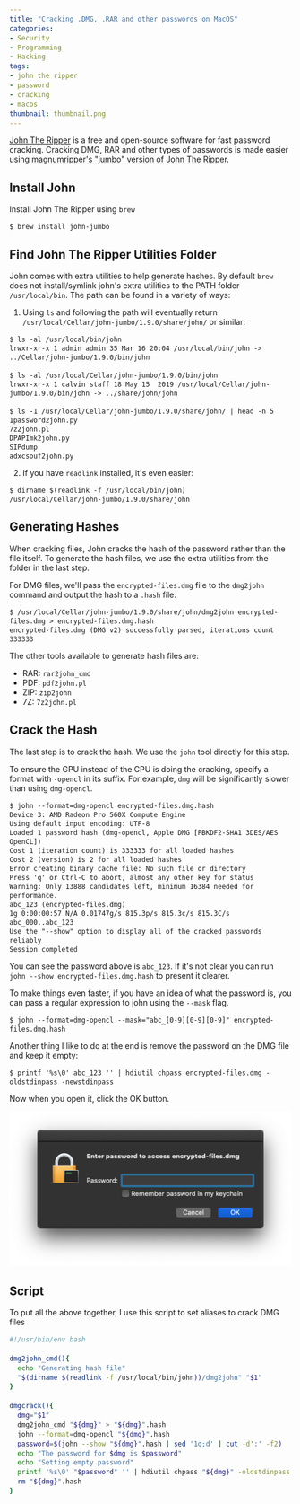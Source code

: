 ```yaml
---
title: "Cracking .DMG, .RAR and other passwords on MacOS"
categories:
- Security
- Programming
- Hacking
tags:
- john the ripper
- password
- cracking
- macos
thumbnail: thumbnail.png
---
```


[John The Ripper](https://www.openwall.com/john/) is a free and open-source software for fast password cracking. Cracking DMG, RAR and other types of passwords is made easier using [magnumripper's "jumbo" version of John The Ripper](https://github.com/magnumripper/JohnTheRipper).
<!-- more -->

## Install John

Install John The Ripper using `brew`

```shell-session
$ brew install john-jumbo
```

## Find John The Ripper Utilities Folder

John comes with extra utilities to help generate hashes. By default `brew` does not install/symlink john's extra utilities to the PATH folder `/usr/local/bin`. The path can be found in a variety of ways:

1. Using `ls` and following the path will eventually return `/usr/local/Cellar/john-jumbo/1.9.0/share/john/` or similar:

```shell-session
$ ls -al /usr/local/bin/john
lrwxr-xr-x 1 admin admin 35 Mar 16 20:04 /usr/local/bin/john -> ../Cellar/john-jumbo/1.9.0/bin/john

$ ls -al /usr/local/Cellar/john-jumbo/1.9.0/bin/john
lrwxr-xr-x 1 calvin staff 18 May 15  2019 /usr/local/Cellar/john-jumbo/1.9.0/bin/john -> ../share/john/john

$ ls -1 /usr/local/Cellar/john-jumbo/1.9.0/share/john/ | head -n 5
1password2john.py
7z2john.pl
DPAPImk2john.py
SIPdump
adxcsouf2john.py
```

2. If you have `readlink` installed, it's even easier:

```shell-session
$ dirname $(readlink -f /usr/local/bin/john)
/usr/local/Cellar/john-jumbo/1.9.0/share/john
```

## Generating Hashes

When cracking files, John cracks the hash of the password rather than the file itself. To generate the hash files, we use the extra utilities from the folder in the last step.

For DMG files, we'll pass the `encrypted-files.dmg` file to the `dmg2john` command and output the hash to a `.hash` file.

```shell-session
$ /usr/local/Cellar/john-jumbo/1.9.0/share/john/dmg2john encrypted-files.dmg > encrypted-files.dmg.hash
encrypted-files.dmg (DMG v2) successfully parsed, iterations count 333333
```
The other tools available to generate hash files are:

- RAR: `rar2john_cmd`
- PDF: `pdf2john.pl`
- ZIP: `zip2john`
- 7Z: `7z2john.pl`

## Crack the Hash

The last step is to crack the hash. We use the `john` tool directly for this step.

To ensure the GPU instead of the CPU is doing the cracking, specify a format with `-opencl` in its suffix. For example, `dmg` will be significantly slower than using `dmg-opencl`.

```shell-session
$ john --format=dmg-opencl encrypted-files.dmg.hash
Device 3: AMD Radeon Pro 560X Compute Engine
Using default input encoding: UTF-8
Loaded 1 password hash (dmg-opencl, Apple DMG [PBKDF2-SHA1 3DES/AES OpenCL])
Cost 1 (iteration count) is 333333 for all loaded hashes
Cost 2 (version) is 2 for all loaded hashes
Error creating binary cache file: No such file or directory
Press 'q' or Ctrl-C to abort, almost any other key for status
Warning: Only 13888 candidates left, minimum 16384 needed for performance.
abc_123 (encrypted-files.dmg)
1g 0:00:00:57 N/A 0.01747g/s 815.3p/s 815.3c/s 815.3C/s abc_000..abc_123
Use the "--show" option to display all of the cracked passwords reliably
Session completed
```

You can see the password above is `abc_123`. If it's not clear you can run `john --show encrypted-files.dmg.hash` to present it clearer.

To make things even faster, if you have an idea of what the password is, you can pass a regular expression to john using the `--mask` flag.

```shell-session
$ john --format=dmg-opencl --mask="abc_[0-9][0-9][0-9]" encrypted-files.dmg.hash
```

Another thing I like to do at the end is remove the password on the DMG file and keep it empty:

```shell-session
$ printf '%s\0' abc_123 '' | hdiutil chpass encrypted-files.dmg -oldstdinpass -newstdinpass
```

Now when you open it, click the OK button.

![](enter-password.png)

## Script

To put all the above together, I use this script to set aliases to crack DMG files

```bash
#!/usr/bin/env bash

dmg2john_cmd(){
  echo "Generating hash file"
  "$(dirname $(readlink -f /usr/local/bin/john))/dmg2john" "$1"
}

dmgcrack(){
  dmg="$1"
  dmg2john_cmd "${dmg}" > "${dmg}".hash
  john --format=dmg-opencl "${dmg}".hash
  password=$(john --show "${dmg}".hash | sed '1q;d' | cut -d':' -f2)
  echo "The password for $dmg is $password"
  echo "Setting empty password"
  printf '%s\0' "$password" '' | hdiutil chpass "${dmg}" -oldstdinpass -newstdinpass
  rm "${dmg}".hash
}
```
